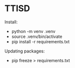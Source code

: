# TTISD

Install:
- python -m venv .venv
- source .venv/bin/activate
- pip install -r requirements.txt

Updating packages:
- pip freeze > requirements.txt